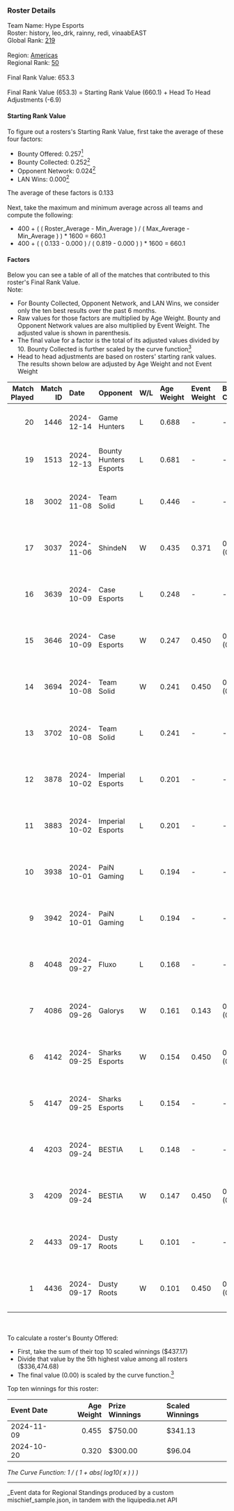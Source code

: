 ### Roster Details<br />
Team Name: Hype Esports<br />
Roster: history, leo_drk, rainny, redi, vinaabEAST<br />
Global Rank: [219](../../standings_global_2025_03_01.md)<br />
<br />
Region: [Americas]( ../../standings_americas_2025_03_01.md)<br />
Regional Rank: [50]( ../../standings_americas_2025_03_01.md)<br />
<br />
Final Rank Value:  653.3<br />
<br />
Final Rank Value (653.3) = Starting Rank Value (660.1) + Head To Head Adjustments (-6.9)<br />

#### Starting Rank Value<br />
To figure out a rosters's Starting Rank Value, first take the average of these four factors:<br />
- Bounty Offered: 0.257[<sup>1</sup>](#table2)
- Bounty Collected: 0.252[<sup>2</sup>](#table1)
- Opponent Network: 0.024[<sup>2</sup>](#table1)
- LAN Wins: 0.000[<sup>2</sup>](#table1)

The average of these factors is 0.133<br />
<br />
Next, take the maximum and minimum average across all teams and compute the following:<br />
- 400 + ( ( Roster_Average - Min_Average ) / ( Max_Average - Min_Average ) ) * 1600 = 660.1
- 400 + ( ( 0.133 - 0.000 ) / ( 0.819 - 0.000 ) ) * 1600 = 660.1


#### Factors<br />
Below you can see a table of all of the matches that contributed to this roster's Final Rank Value.<br />
Note:<br />

- For Bounty Collected, Opponent Network, and LAN Wins, we consider only the ten best results over the past 6 months.
- Raw values for those factors are multiplied by Age Weight. Bounty and Opponent Network values are also multiplied by Event Weight. The adjusted value is shown in parenthesis.
- The final value for a factor is the total of its adjusted values divided by 10. Bounty Collected is further scaled by the curve function[<sup>3</sup>](#curveFunction)
- Head to head adjustments are based on rosters' starting rank values. The results shown below are adjusted by Age Weight and not Event Weight
<span id="table1"></span><br />


| Match Played | Match ID | Date       | Opponent               | W/L | Age Weight | Event Weight | Bounty Collected | Opponent Network | LAN Wins  | H2H Adj. | Roster                                       |
| -: | -: | :- | :- | :- | :- | :- | :- | :- | :- | -: | :- |
|           20 |     1446 | 2024-12-14 | Game Hunters           | L   | 0.688      | -            | -                | -                | -         |    -9.43 | history, leo_drk, rainny, redi, vinaabEAST   |
|           19 |     1513 | 2024-12-13 | Bounty Hunters Esports | L   | 0.681      | -            | -                | -                | -         |    -9.54 | history, leo_drk, rainny, redi, vinaabEAST   |
|           18 |     3002 | 2024-11-08 | Team Solid             | L   | 0.446      | -            | -                | -                | -         |    -3.99 | history, leo_drk, MaLLby, redi, vinaabEAST   |
|           17 |     3037 | 2024-11-06 | ShindeN                | W   | 0.435      | 0.371        | 0.005 (0.001)    | 0.363 (0.058)    | 0 (0.000) |     7.81 | history, leo_drk, MaLLby, redi, vinaabEAST   |
|           16 |     3639 | 2024-10-09 | Case Esports           | L   | 0.248      | -            | -                | -                | -         |    -4.02 | history, leo_drk, MaLLby, redi, vinaabEAST   |
|           15 |     3646 | 2024-10-09 | Case Esports           | W   | 0.247      | 0.450        | 0.001 (0.000)    | 0.052 (0.006)    | 0 (0.000) |     3.85 | history, leo_drk, MaLLby, redi, vinaabEAST   |
|           14 |     3694 | 2024-10-08 | Team Solid             | W   | 0.241      | 0.450        | 0.023 (0.002)    | 0.631 (0.069)    | 0 (0.000) |     5.46 | history, leo_drk, MaLLby, redi, vinaabEAST   |
|           13 |     3702 | 2024-10-08 | Team Solid             | L   | 0.241      | -            | -                | -                | -         |    -2.16 | history, leo_drk, MaLLby, redi, vinaabEAST   |
|           12 |     3878 | 2024-10-02 | Imperial Esports       | L   | 0.201      | -            | -                | -                | -         |    -1.05 | history, leo_drk, MaLLby, redi, vinaabEAST   |
|           11 |     3883 | 2024-10-02 | Imperial Esports       | L   | 0.201      | -            | -                | -                | -         |    -1.06 | history, leo_drk, MaLLby, redi, vinaabEAST   |
|           10 |     3938 | 2024-10-01 | PaiN Gaming            | L   | 0.194      | -            | -                | -                | -         |    -0.03 | history, leo_drk, MaLLby, redi, vinaabEAST   |
|            9 |     3942 | 2024-10-01 | PaiN Gaming            | L   | 0.194      | -            | -                | -                | -         |    -0.03 | history, leo_drk, MaLLby, redi, vinaabEAST   |
|            8 |     4048 | 2024-09-27 | Fluxo                  | L   | 0.168      | -            | -                | -                | -         |    -1.03 | history, leo_drk, MaLLby, rainny, vinaabEAST |
|            7 |     4086 | 2024-09-26 | Galorys                | W   | 0.161      | 0.143        | 0.000 (0.000)    | 0.000 (0.000)    | 0 (0.000) |     1.37 | history, leo_drk, MaLLby, rainny, vinaabEAST |
|            6 |     4142 | 2024-09-25 | Sharks Esports         | W   | 0.154      | 0.450        | 0.054 (0.004)    | 0.726 (0.050)    | 0 (0.000) |     4.20 | history, leo_drk, MaLLby, redi, vinaabEAST   |
|            5 |     4147 | 2024-09-25 | Sharks Esports         | L   | 0.154      | -            | -                | -                | -         |    -0.67 | history, leo_drk, MaLLby, redi, vinaabEAST   |
|            4 |     4203 | 2024-09-24 | BESTIA                 | L   | 0.148      | -            | -                | -                | -         |    -1.12 | history, leo_drk, MaLLby, redi, vinaabEAST   |
|            3 |     4209 | 2024-09-24 | BESTIA                 | W   | 0.147      | 0.450        | 0.045 (0.003)    | 0.532 (0.035)    | 0 (0.000) |     3.56 | history, leo_drk, MaLLby, redi, vinaabEAST   |
|            2 |     4433 | 2024-09-17 | Dusty Roots            | L   | 0.101      | -            | -                | -                | -         |    -1.10 | history, leo_drk, MaLLby, redi, vinaabEAST   |
|            1 |     4436 | 2024-09-17 | Dusty Roots            | W   | 0.101      | 0.450        | 0.008 (0.000)    | 0.392 (0.018)    | 0 (0.000) |     2.09 | history, leo_drk, MaLLby, redi, vinaabEAST   |

<br />
<span id="table2"></span><br />
To calculate a roster's Bounty Offered:<br />

- First, take the sum of their top 10 scaled winnings ($437.17)
- Divide that value by the 5th highest value among all rosters ($336,474.68)
- The final value (0.00) is scaled by the curve function.[<sup>3</sup>](#curveFunction)

Top ten winnings for this roster:<br />

| Event Date | Age Weight | Prize Winnings | Scaled Winnings |
| :- | -: | :- | :- |
| 2024-11-09 |      0.455 | $750.00        | $341.13         |
| 2024-10-20 |      0.320 | $300.00        | $96.04          |


<span id="curveFunction"></span>_The Curve Function: 1 / ( 1 + abs( log10( x ) ) )_<br />

---
_Event data for Regional Standings produced by a custom mischief_sample.json, in tandem with the liquipedia.net API<br />
